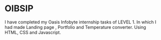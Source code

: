 # OIBSIP
I have completed my Oasis Infobyte internship tasks of LEVEL 1.
In which I had made Landing page , Portfolio and Temperature converter.
Using HTML, CSS and Javascript.
